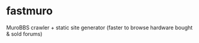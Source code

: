 # fastmuro
MuroBBS crawler + static site generator (faster to browse hardware bought &amp; sold forums)
